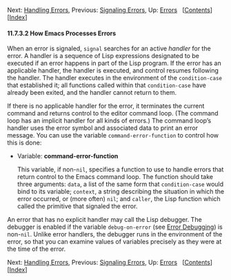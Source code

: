 <!-- This is the GNU Emacs Lisp Reference Manual
corresponding to Emacs version 27.2.

Copyright (C) 1990-1996, 1998-2021 Free Software Foundation,
Inc.

Permission is granted to copy, distribute and/or modify this document
under the terms of the GNU Free Documentation License, Version 1.3 or
any later version published by the Free Software Foundation; with the
Invariant Sections being "GNU General Public License," with the
Front-Cover Texts being "A GNU Manual," and with the Back-Cover
Texts as in (a) below.  A copy of the license is included in the
section entitled "GNU Free Documentation License."

(a) The FSF's Back-Cover Text is: "You have the freedom to copy and
modify this GNU manual.  Buying copies from the FSF supports it in
developing GNU and promoting software freedom." -->

<!-- Created by GNU Texinfo 6.7, http://www.gnu.org/software/texinfo/ -->

Next: [Handling Errors](Handling-Errors.html), Previous: [Signaling Errors](Signaling-Errors.html), Up: [Errors](Errors.html)   \[[Contents](index.html#SEC_Contents "Table of contents")]\[[Index](Index.html "Index")]

#### 11.7.3.2 How Emacs Processes Errors

When an error is signaled, `signal` searches for an active *handler* for the error. A handler is a sequence of Lisp expressions designated to be executed if an error happens in part of the Lisp program. If the error has an applicable handler, the handler is executed, and control resumes following the handler. The handler executes in the environment of the `condition-case` that established it; all functions called within that `condition-case` have already been exited, and the handler cannot return to them.

If there is no applicable handler for the error, it terminates the current command and returns control to the editor command loop. (The command loop has an implicit handler for all kinds of errors.) The command loop’s handler uses the error symbol and associated data to print an error message. You can use the variable `command-error-function` to control how this is done:

*   Variable: **command-error-function**

    This variable, if non-`nil`, specifies a function to use to handle errors that return control to the Emacs command loop. The function should take three arguments: `data`, a list of the same form that `condition-case` would bind to its variable; `context`, a string describing the situation in which the error occurred, or (more often) `nil`; and `caller`, the Lisp function which called the primitive that signaled the error.

An error that has no explicit handler may call the Lisp debugger. The debugger is enabled if the variable `debug-on-error` (see [Error Debugging](Error-Debugging.html)) is non-`nil`. Unlike error handlers, the debugger runs in the environment of the error, so that you can examine values of variables precisely as they were at the time of the error.

Next: [Handling Errors](Handling-Errors.html), Previous: [Signaling Errors](Signaling-Errors.html), Up: [Errors](Errors.html)   \[[Contents](index.html#SEC_Contents "Table of contents")]\[[Index](Index.html "Index")]
